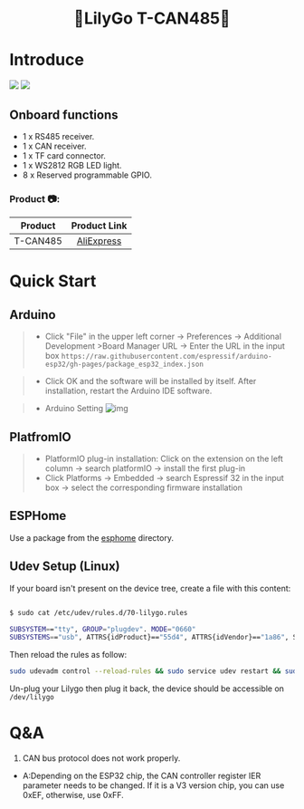 <h1 align = "center">🌟LilyGo T-CAN485🌟</h1>

# Introduce
![](img/T-CAN485-PINMAP1-EN.jpg)
![](img/T-CAN485-DETAIL1-EN.jpg)

## Onboard functions
- 1 x RS485 receiver.
- 1 x CAN receiver.
- 1 x TF card connector.
- 1 x WS2812 RGB LED light.
- 8 x Reserved programmable GPIO.

<h3 align = "left">Product 📷:</h3>

|  Product |  Product Link |
| :--------: | :---------: |
| T-CAN485 |  [AliExpress](https://pt.aliexpress.com/item/1005003624034092.html)   |


# Quick Start

## Arduino 
>- Click "File" in the upper left corner -> Preferences -> Additional Development >Board Manager URL -> Enter the URL in the input box
> `https://raw.githubusercontent.com/espressif/arduino-esp32/gh-pages/package_esp32_index.json`

>-  Click OK and the software will be installed by itself. After installation, restart the Arduino IDE software.

>- Arduino Setting ![img](img/arduino_setting.png)


## PlatfromIO
> - PlatformIO plug-in installation: Click on the extension on the left column -> search platformIO -> install the first plug-in
> - Click Platforms -> Embedded -> search Espressif 32 in the input box -> select the corresponding firmware installation

## ESPHome

Use a package from the [esphome](esphome) directory.

## Udev Setup (Linux)

If your board isn't present on the device tree, create a file with this content:

```bash

$ sudo cat /etc/udev/rules.d/70-lilygo.rules

SUBSYSTEM=="tty", GROUP="plugdev". MODE="0660"
SUBSYSTEMS=="usb", ATTRS{idProduct}=="55d4", ATTRS{idVendor}=="1a86", SYMLINK+="lilygo"
```

Then reload the rules as follow:

```bash
sudo udevadm control --reload-rules && sudo service udev restart && sudo udevadm trigger
```

Un-plug your Lilygo then plug it back, the device should be accessible on `/dev/lilygo`


# Q&A
1. CAN bus protocol does not work properly.

- A:Depending on the ESP32 chip, the CAN controller register IER parameter needs to be changed. If it is a V3 version chip, you can use 0xEF, otherwise, use 0xFF.
